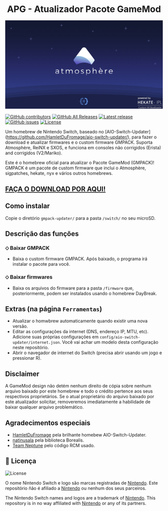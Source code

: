 <h1 align="center">APG - Atualizador Pacote GameMod</h1>

<div align="center">
<img src="./Images/bootlogo.png" alight-itens="center">
</div>

[![GitHub contributors](https://img.shields.io/github/contributors/vncsmnl/GNX)](https://github.com/vncsmnl/GNX/graphs/contributors)
[![GitHub All Releases](https://img.shields.io/github/downloads/vncsmnl/GNX/total)](https://github.com/vncsmnl/GNX/releases)
[![Latest release](https://img.shields.io/github/v/release/vncsmnl/GNX)](https://github.com/vncsmnl/GNX/releases)
[![GitHub issues](https://img.shields.io/github/issues/vncsmnl/GNX)](https://github.com/vncsmnl/GNX/issues)
[![License](https://img.shields.io/badge/License-GPLv3-blue.svg)](https://www.gnu.org/licenses/gpl-3.0.en.html)

Um homebrew de Nintendo Switch, baseado no [AIO-Switch-Updater] (https://github.com/HamletDuFromage/aio-switch-updater/), para fazer o download e atualizar firmwares e o custom firmware GMPACK.
Suporta Atmosphère, ReiNX e SXOS, e funciona em consoles não corrigidos (Erista) and corrigidos (V2/Mariko).

Este é o homebrew oficial para atualizar o Pacote GameMod (GMPACK)!
GMPACK é um pacote de custom firmware que inclui o Atmosphère, sigpatches, hekate, nyx e vários outros homebrews.

## **[FAÇA O DOWNLOAD POR AQUI!](https://github.com/coldmvm/gmpack-updater/releases)**

## Como instalar
Copie o diretório `gmpack-updater/` para a pasta `/switch/` no seu microSD.

## Descrição das funções
### ⬦ Baixar GMPACK
- Baixa o custom firmware GMPACK. Após baixado, o programa irá instalar o pacote para você.

### ⬦ Baixar firmwares
- Baixa os arquivos do firmware para a pasta `/firmware` que, posteriormente, podem ser instalados usando o homebrew DayBreak.

## Extras (na página `Ferramentas`)
- Atualizar o homwbrew automaticamente quando existir uma nova versão.
- Editar as configurações da internet (DNS, endereço IP, MTU, etc). Adicione suas próprias configurações em `config/aio-switch-updater/internet.json`. Você vai achar um modelo desta configuração neste repositório.
- Abrir o navegador de internet do Switch (precisa abrir usando um jogo e pressionar R).

## Disclaimer
A GameMod design não detém nenhum direito de cópia sobre nenhum arquivo baixado por este homebrew e todo o crédito pertence aos seus respectivos proprietários. Se o atual proprietário do arquivo baixado por este atualizador solicitar, removeremos imediatamente a habilidade de baixar qualquer arquivo problemático.

## Agradecimentos especiais
- [HamletDuFromage](https://github.com/HamletDuFromage/) pela brilhante homebew AIO-Switch-Updater.
- [natinusala](https://github.com/natinusala) pela biblioteca Borealis.
- [Team Neptune](https://github.com/Team-Neptune) pelo código RCM usado.

## 📝 Licença

![License](https://img.shields.io/badge/License-GPLv3-blue.svg)

O nome Nintendo Switch e logo são marcas registradas de [Nintendo](https://github.com/Nintendo). Este repositório ñão é afiliado a [Nintendo](https://github.com/Nintendo) ou nenhum dos seus parceiros.

The Nintendo Switch names and logos are a trademark of [Nintendo](https://github.com/Nintendo). This repository is in no way affiliated with [Nintendo](https://github.com/Nintendo) or any of its partners.
